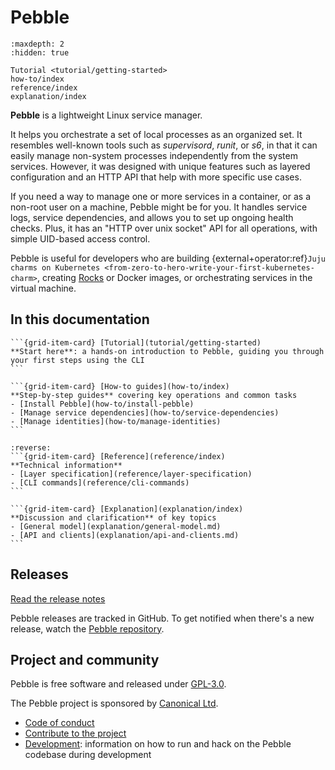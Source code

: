 # Pebble

```{toctree}
:maxdepth: 2
:hidden: true

Tutorial <tutorial/getting-started>
how-to/index
reference/index
explanation/index
```

**Pebble** is a lightweight Linux service manager.

It helps you orchestrate a set of local processes as an organized set. It resembles well-known tools such as _supervisord_, _runit_, or _s6_, in that it can easily manage non-system processes independently from the system services. However, it was designed with unique features such as layered configuration and an HTTP API that help with more specific use cases.

If you need a way to manage one or more services in a container, or as a non-root user on a machine, Pebble might be for you. It handles service logs, service dependencies, and allows you to set up ongoing health checks. Plus, it has an "HTTP over unix socket" API for all operations, with simple UID-based access control.

Pebble is useful for developers who are building {external+operator:ref}`Juju charms on Kubernetes <from-zero-to-hero-write-your-first-kubernetes-charm>`, creating [Rocks](https://documentation.ubuntu.com/rockcraft/stable/explanation/rocks/) or Docker images, or orchestrating services in the virtual machine.

## In this documentation

````{grid} 1 1 2 2
```{grid-item-card} [Tutorial](tutorial/getting-started)
**Start here**: a hands-on introduction to Pebble, guiding you through your first steps using the CLI
```

```{grid-item-card} [How-to guides](how-to/index)
**Step-by-step guides** covering key operations and common tasks
- [Install Pebble](how-to/install-pebble)
- [Manage service dependencies](how-to/service-dependencies)
- [Manage identities](how-to/manage-identities)
```
````

````{grid} 1 1 2 2
:reverse:
```{grid-item-card} [Reference](reference/index)
**Technical information**
- [Layer specification](reference/layer-specification)
- [CLI commands](reference/cli-commands)
```

```{grid-item-card} [Explanation](explanation/index)
**Discussion and clarification** of key topics
- [General model](explanation/general-model.md)
- [API and clients](explanation/api-and-clients.md)
```
````

## Releases

[Read the release notes](https://github.com/canonical/pebble/releases)

Pebble releases are tracked in GitHub. To get notified when there's a new release, watch the [Pebble repository](https://github.com/canonical/pebble).

## Project and community

Pebble is free software and released under [GPL-3.0](https://www.gnu.org/licenses/gpl-3.0.en.html).

The Pebble project is sponsored by [Canonical Ltd](https://www.canonical.com).

- [Code of conduct](https://ubuntu.com/community/ethos/code-of-conduct)
- [Contribute to the project](https://github.com/canonical/pebble?tab=readme-ov-file#contributing)
- [Development](https://github.com/canonical/pebble/blob/master/HACKING.md): information on how to run and hack on the Pebble codebase during development

